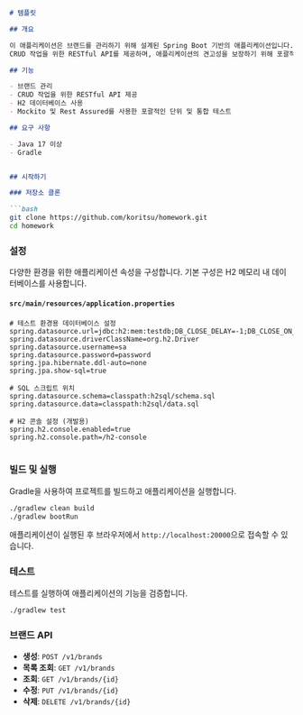 
```markdown
# 템플릿

## 개요

이 애플리케이션은 브랜드를 관리하기 위해 설계된 Spring Boot 기반의 애플리케이션입니다. 
CRUD 작업을 위한 RESTful API를 제공하며, 애플리케이션의 견고성을 보장하기 위해 포괄적인 테스트를 포함하고 있습니다.

## 기능

- 브랜드 관리
- CRUD 작업을 위한 RESTful API 제공
- H2 데이터베이스 사용
- Mockito 및 Rest Assured를 사용한 포괄적인 단위 및 통합 테스트

## 요구 사항

- Java 17 이상
- Gradle


## 시작하기

### 저장소 클론

```bash
git clone https://github.com/koritsu/homework.git
cd homework
```

### 설정

다양한 환경을 위한 애플리케이션 속성을 구성합니다. 기본 구성은 H2 메모리 내 데이터베이스를 사용합니다.

#### `src/main/resources/application.properties`

```properties
# 테스트 환경용 데이터베이스 설정
spring.datasource.url=jdbc:h2:mem:testdb;DB_CLOSE_DELAY=-1;DB_CLOSE_ON_EXIT=FALSE
spring.datasource.driverClassName=org.h2.Driver
spring.datasource.username=sa
spring.datasource.password=password
spring.jpa.hibernate.ddl-auto=none
spring.jpa.show-sql=true

# SQL 스크립트 위치
spring.datasource.schema=classpath:h2sql/schema.sql
spring.datasource.data=classpath:h2sql/data.sql

# H2 콘솔 설정 (개발용)
spring.h2.console.enabled=true
spring.h2.console.path=/h2-console


```

### 빌드 및 실행

Gradle을 사용하여 프로젝트를 빌드하고 애플리케이션을 실행합니다.

```bash
./gradlew clean build
./gradlew bootRun
```

애플리케이션이 실행된 후 브라우저에서 `http://localhost:20000`으로 접속할 수 있습니다.

### 테스트

테스트를 실행하여 애플리케이션의 기능을 검증합니다.

```bash
./gradlew test
```

### 브랜드 API

- **생성**: `POST /v1/brands`
- **목록 조회**: `GET /v1/brands`
- **조회**: `GET /v1/brands/{id}`
- **수정**: `PUT /v1/brands/{id}`
- **삭제**: `DELETE /v1/brands/{id}`

